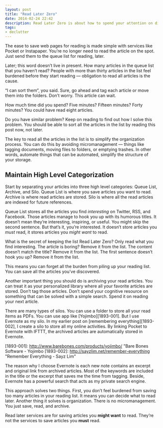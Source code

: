 ```yaml
---
layout: post
title: "Read Later Zero"
date: 2014-02-24 22:42
description: Read Later Zero is about how to spend your attention on discovery and importantly, reading.
tags:
- declutter
---
```


The ease to save web pages for reading is made simple with services like Pocket or Instapaper. You’re no longer need to read the article on the spot. Just send them to the queue list for reading, later.

<!--more-->

Later; this word doesn’t live in present. How many articles in the queue list that you haven’t read? People with more than thirty articles in the list feel burdened before they start reading — obligation to read all articles is the cause.

“I can sort them”, you said.  Sure, go ahead and tag each article or move them into the folders.  Don’t worry. This article can wait.

How much time did you spend? Five minutes? Fifteen minutes? Forty minutes?  You could have read eight articles.

Do you have similar problem? Keep on reading to find out how I solve this problem. You should be able to sort all the articles in the list by reading this post now, not later.

The key to read all the articles in the list is to simplify the organization process. You can do this by avoiding micromanagement — things like tagging documents, moving files to folders, or emptying trashes. In other words, automate things that can be automated, simplify the structure of your storage. 

## Maintain High Level Categorization

Start by separating your articles into three high level categories: Queue List, Archive, and Silo. Queue List is where you save articles you want to read. Archive is where read articles are stored. Silo is where all the read articles are indexed for future references.

Queue List stores all the articles you find _interesting_ on Twitter, RSS, and Facebook. Those articles manage to hook you up with its humorous titles. It doesn’t mean they’re interesting, inspiring, or useful. You might skip the second sentence. But that’s it, you’re interested. It doesn’t store articles you _must_ read, it stores articles you _might want_ to read.

What is the secret of keeping the list Read Later Zero? Only read what you find interesting. The article is boring? Remove it from the list. The content doesn’t match the title? Remove it from the list. The first sentence doesn’t hook you up? Remove it from the list.

This means you can forget all the burden from piling up your reading list. You can save all the articles you’ve discovered.

Another important thing you should do is archiving your read articles. You can treat it as your personalized library where all your favorite articles are stored. Don’t tag those articles. Don’t spend your cognitive resource on something that can be solved with a simple search. Spend it on reading your next article.

There are many types of silos. You can use a folder to store all your read items as PDFs. You can use app like [Yojimbo][1893-001]. But I use Evernote as my silo.  In my earlier post on [remembering everything][1893-002], I create a silo to store all my online activities. By linking Pocket to Evernote with IFTTT, the archived articles are automatically stored in Evernote.

[1893-001]: http://www.barebones.com/products/yojimbo/ "Bare Bones Software - Yojimbo
[1893-002]: http://sayzlim.net/remember-everything "Remember Everything - Sayz Lim"

The reason why I choose Evernote is each new note contains an excerpt and original link from archived articles. Most of the keywords are included in the title or the excerpt that saves me the time from tagging. Beside, Evernote has a powerful search that acts as my private search engine. 

This approach solves two things. First, you don’t feel burdened from saving too many articles in your reading list. It means you can decide what to read later. Another thing it solves is organization. There is no micromanagement. You just save, read, and archive.

Read later services are for saving articles you **might want** to read. They’re not the services to save articles you **must** read.